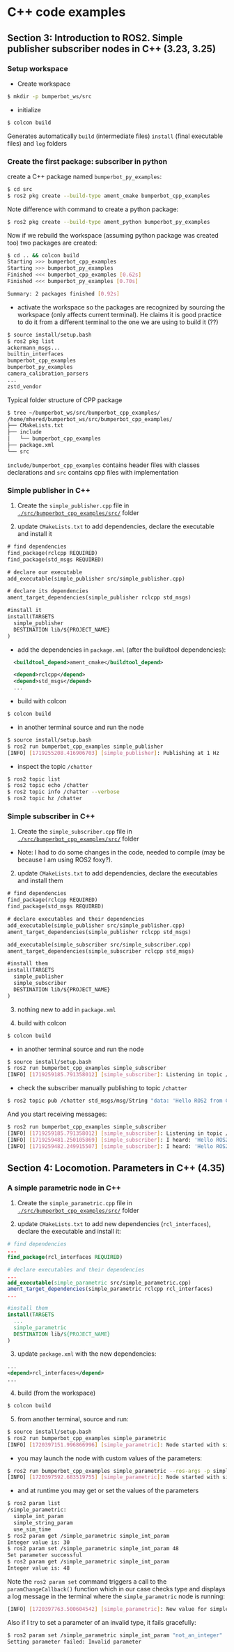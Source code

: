 # C++ code examples

## Section 3: Introduction to ROS2. Simple publisher subscriber nodes in C++ (3.23, 3.25)

### Setup workspace

* Create workspace

```bash
$ mkdir -p bumperbot_ws/src
```

* initialize

```bash
$ colcon build
```

Generates automatically `build` (intermediate files) `install` (final executable files) and `log` folders

### Create the first package: subscriber in python 

create a C++ package named `bumperbot_py_examples`:

```bash
$ cd src
$ ros2 pkg create --build-type ament_cmake bumperbot_cpp_examples
```

Note difference with command to create a python package:

```bash
$ ros2 pkg create --build-type ament_python bumperbot_py_examples
```

Now if we rebuild the workspace (assuming python package was created too) two packages are created:

```bash
$ cd .. && colcon build
Starting >>> bumperbot_cpp_examples
Starting >>> bumperbot_py_examples
Finished <<< bumperbot_cpp_examples [0.62s]
Finished <<< bumperbot_py_examples [0.70s]          

Summary: 2 packages finished [0.92s]
```

* activate the workspace so the packages are recognized by sourcing the workspace (only affects current terminal). He claims it is good practice to do it from a different terminal to the one we are using to build it (??)

```bash
$ source install/setup.bash
$ ros2 pkg list 
ackermann_msgs...
builtin_interfaces
bumperbot_cpp_examples
bumperbot_py_examples
camera_calibration_parsers
...
zstd_vendor
```

Typical folder structure of CPP package

```bash
$ tree ~/bumperbot_ws/src/bumperbot_cpp_examples/
/home/mhered/bumperbot_ws/src/bumperbot_cpp_examples/
├── CMakeLists.txt
├── include
│   └── bumperbot_cpp_examples
├── package.xml
└── src

```

`include/bumperbot_cpp_examples` contains header files with classes declarations and `src` contains cpp files with implementation

### Simple publisher in C++

1. Create the `simple_publisher.cpp` file in [`./src/bumperbot_cpp_examples/src/`](./src/bumperbot_cpp_examples/src/) folder

2. update `CMakeLists.txt` to add dependencies, declare the executable and install it

```txt
# find dependencies
find_package(rclcpp REQUIRED)
find_package(std_msgs REQUIRED)

# declare our executable
add_executable(simple_publisher src/simple_publisher.cpp)

# declare its dependencies
ament_target_dependencies(simple_publisher rclcpp std_msgs)

#install it
install(TARGETS
  simple_publisher
  DESTINATION lib/${PROJECT_NAME}
)
```

* add the dependencies in `package.xml` (after the buildtool dependencies):

```xml
  <buildtool_depend>ament_cmake</buildtool_depend>

  <depend>rclcpp</depend>
  <depend>std_msgs</depend>
  ...
```

* build with colcon

```bash
$ colcon build
```

* in another terminal source and run the node

```bash
$ source install/setup.bash
$ ros2 run bumperbot_cpp_examples simple_publisher
[INFO] [1719255208.416906703] [simple_publisher]: Publishing at 1 Hz
```

* inspect the topic `/chatter`

```bash
$ ros2 topic list
$ ros2 topic echo /chatter
$ ros2 topic info /chatter --verbose
$ ros2 topic hz /chatter
```

### Simple subscriber in C++

1. Create the `simple_subscriber.cpp` file in [`./src/bumperbot_cpp_examples/src/`](./src/bumperbot_cpp_examples/src/) folder

* Note: I had to do some changes in the code, needed to compile (may be because I am using ROS2 foxy?).

2. update `CMakeLists.txt` to add dependencies, declare the executables and install them

```txt
# find dependencies
find_package(rclcpp REQUIRED)
find_package(std_msgs REQUIRED)

# declare executables and their dependencies 
add_executable(simple_publisher src/simple_publisher.cpp)
ament_target_dependencies(simple_publisher rclcpp std_msgs)

add_executable(simple_subscriber src/simple_subscriber.cpp)
ament_target_dependencies(simple_subscriber rclcpp std_msgs)

#install them
install(TARGETS
  simple_publisher
  simple_subscriber
  DESTINATION lib/${PROJECT_NAME}
)
```

3. nothing new to add in `package.xml`

4. build with colcon

```bash
$ colcon build
```

* in another terminal source and run the node

```bash
$ source install/setup.bash
$ ros2 run bumperbot_cpp_examples simple_subscriber
[INFO] [1719259185.791358012] [simple_subscriber]: Listening in topic /chatter
```

* check the subscriber manually publishing to topic `/chatter`

```bash
$ ros2 topic pub /chatter std_msgs/msg/String "data: 'Hello ROS2 from C++'" 
```

And you start receiving messages:

```bash
$ ros2 run bumperbot_cpp_examples simple_subscriber 
[INFO] [1719259185.791358012] [simple_subscriber]: Listening in topic /chatter
[INFO] [1719259481.250105869] [simple_subscriber]: I heard: 'Hello ROS2 from C++'
[INFO] [1719259482.249915507] [simple_subscriber]: I heard: 'Hello ROS2 from C++'

```

## Section 4: Locomotion. Parameters in C++ (4.35)

### A simple parametric node in C++

1. Create the `simple_parametric.cpp` file in [`./src/bumperbot_cpp_examples/src/`](./src/bumperbot_cpp_examples/src/) folder

2. update `CMakeLists.txt` to add new dependencies (`rcl_interfaces`), declare the executable and install it:

```cmake
# find dependencies
...
find_package(rcl_interfaces REQUIRED)

# declare executables and their dependencies 
...
add_executable(simple_parametric src/simple_parametric.cpp)
ament_target_dependencies(simple_parametric rclcpp rcl_interfaces)
...

#install them
install(TARGETS
  ...
  simple_parametric
  DESTINATION lib/${PROJECT_NAME}
)
```

3. update `package.xml` with the new dependencies:

```xml
...
<depend>rcl_interfaces</depend>
...
```

4. build (from the workspace)

```bash
$ colcon build
```

5.  from another terminal, source and run:

```bash
$ source install/setup.bash
$ ros2 run bumperbot_cpp_examples simple_parametric
[INFO] [1720397151.996866996] [simple_parametric]: Node started with simple_int_param = 7 and simple_string_param = default
```

* you may launch the node with custom values of the parameters:

```bash
$ ros2 run bumperbot_cpp_examples simple_parametric --ros-args -p simple_int_param:=30 -p simple_string_param:="custom"
[INFO] [1720397592.683519755] [simple_parametric]: Node started with simple_int_param = 30 and simple_string_param = custom
```

* and at runtime you may get or set the values of the parameters

```bash
$ ros2 param list
/simple_parametric:
  simple_int_param
  simple_string_param
  use_sim_time
$ ros2 param get /simple_parametric simple_int_param
Integer value is: 30
$ ros2 param set /simple_parametric simple_int_param 48
Set parameter successful
$ ros2 param get /simple_parametric simple_int_param
Integer value is: 48
```

Note the `ros2 param set` command triggers a call to the `paramChangeCallback()` function which in our case checks type and displays a log message in the terminal where the `simple_parametric` node is running:

```bash
[INFO] [1720397763.500604542] [simple_parametric]: New value for simple_int_param: 48
```

Also if I try to set a parameter of an invalid type, it fails gracefully:

```bash
$ ros2 param set /simple_parametric simple_int_param "not_an_integer"
Setting parameter failed: Invalid parameter
```

